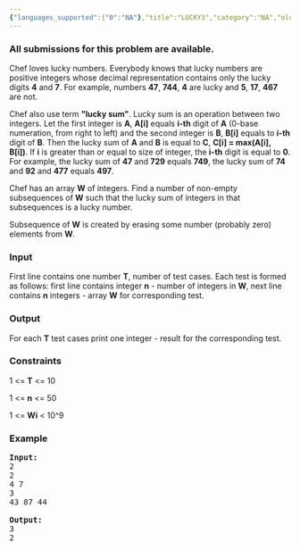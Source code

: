 ```yaml
---
{"languages_supported":{"0":"NA"},"title":"LUCKY3","category":"NA","old_version":true,"problem_code":"LUCKY3","tags":{"0":"NA"},"layout":"problem"}
---
```


<h3> All submissions for this problem are available. </h3><p> Chef loves lucky numbers. Everybody knows that lucky numbers are positive integers whose decimal representation contains only the lucky digits <b>4</b> and <b>7</b>. For example, numbers <b>47</b>, <b>744</b>, <b>4</b> are lucky and <b>5</b>, <b>17</b>, <b>467</b> are not.

</p><p> Chef also use term <b>"lucky sum"</b>. Lucky sum is an operation between two integers. Let the first integer is <b>A</b>, <b>A[i]</b> equals <b>i-th</b> digit of <b>A</b> (0-base numeration, from right to left) and the second integer is <b>B</b>, <b>B[i]</b> equals to <b>i-th</b> digit of <b>B</b>. Then the lucky sum of <b>A</b> and <b>B</b> is equal to <b>C</b>, <b>C[i] = max(A[i], B[i])</b>. If <b>i</b> is greater than or equal to size of integer, the <b>i-th</b> digit is equal to <b>0</b>. For example, the lucky sum of <b>47</b> and <b>729</b> equals <b>749</b>, the lucky sum of <b>74</b> and <b>92</b> and <b>477</b> equals <b>497</b>.

</p><p> Chef has an array <b>W</b> of integers. Find a number of non-empty subsequences of <b>W</b> such that the lucky sum of integers in that subsequences is a lucky number.

</p><p> Subsequence of <b>W</b> is created by erasing some number (probably zero) elements from <b>W</b>.

<h3>Input</h3>
</p><p>First line contains one number <b>T</b>, number of test cases. Each test is formed as follows: first line contains integer <b>n</b> - number of integers in <b>W</b>, next line contains <b>n</b> integers - array <b>W</b> for corresponding test.

<h3>Output</h3>
</p><p>For each <b>T</b> test cases print one integer - result for the corresponding test.

<h3>Constraints</h3>
</p><p>
1 &lt;= <b>T</b> &lt;= 10
</p><p>
1 &lt;= <b>n</b> &lt;= 50
</p><p>
1 &lt;= <b>Wi</b> &lt; 10^9

<h3>Example</h3>

<pre>
<b>Input:</b>
2
2
4 7
3
43 87 44

<b>Output:</b>
3
2
</pre></p>    